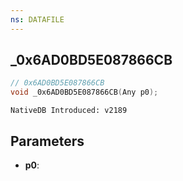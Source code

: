 ```yaml
---
ns: DATAFILE
---
```

## _0x6AD0BD5E087866CB

```c
// 0x6AD0BD5E087866CB
void _0x6AD0BD5E087866CB(Any p0);
```

```
NativeDB Introduced: v2189
```

## Parameters
* **p0**:
